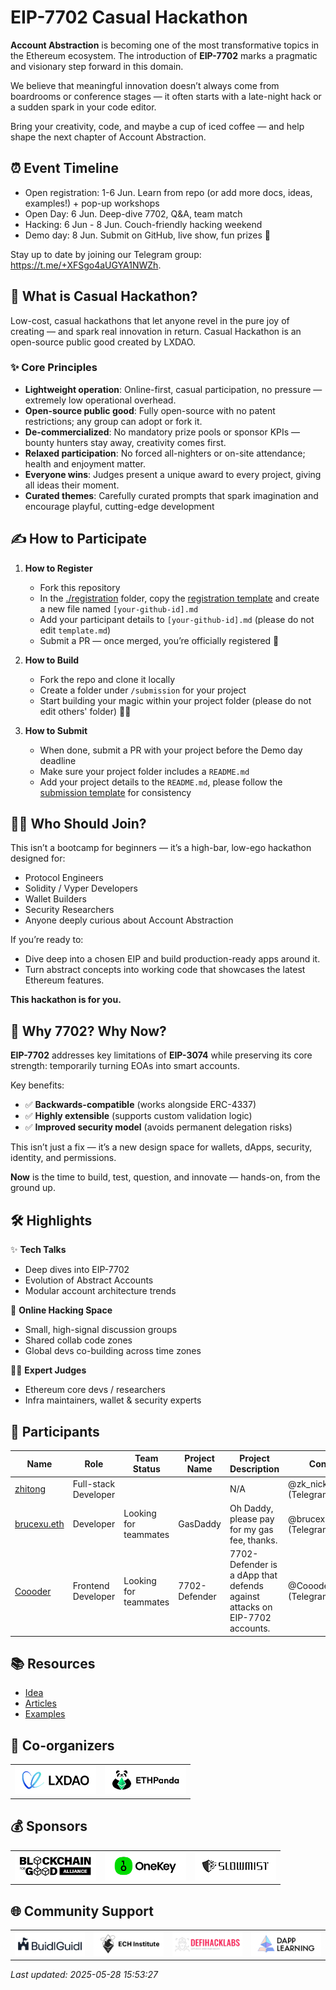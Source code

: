 # EIP-7702 Casual Hackathon

**Account Abstraction** is becoming one of the most transformative topics in the Ethereum ecosystem. The introduction of **EIP-7702** marks a pragmatic and visionary step forward in this domain.

We believe that meaningful innovation doesn’t always come from boardrooms or conference stages — it often starts with a late-night hack or a sudden spark in your code editor.

Bring your creativity, code, and maybe a cup of iced coffee — and help shape the next chapter of Account Abstraction.

## ⏰ Event Timeline

- Open registration: 1-6 Jun. Learn from repo (or add more docs, ideas, examples!) + pop-up workshops
- Open Day: 6 Jun. Deep-dive 7702, Q&A, team match
- Hacking: 6 Jun - 8 Jun. Couch-friendly hacking weekend
- Demo day: 8 Jun. Submit on GitHub, live show, fun prizes 🎁

Stay up to date by joining our Telegram group: <https://t.me/+XFSgo4aUGYA1NWZh>.

## 🌿 What is Casual Hackathon?

Low-cost, casual hackathons that let anyone revel in the pure joy of creating — and spark real innovation in return. Casual Hackathon is an open-source public good created by LXDAO.

### ✨ Core Principles

- **Lightweight operation**: Online-first, casual participation, no pressure — extremely low operational overhead.
- **Open-source public good**: Fully open-source with no patent restrictions; any group can adopt or fork it.
- **De-commercialized**: No mandatory prize pools or sponsor KPIs — bounty hunters stay away, creativity comes first.
- **Relaxed participation**: No forced all-nighters or on-site attendance; health and enjoyment matter.
- **Everyone wins**: Judges present a unique award to every project, giving all ideas their moment.
- **Curated themes**: Carefully curated prompts that spark imagination and encourage playful, cutting-edge development

## ✍️ How to Participate

1. **How to Register**

   - Fork this repository
   - In the [./registration](./registration/) folder, copy the [registration template](./registration/template.md) and create a new file named `[your-github-id].md`
   - Add your participant details to `[your-github-id].md` (please do not edit `template.md`)
   - Submit a PR — once merged, you’re officially registered 🎉

2. **How to Build**

   - Fork the repo and clone it locally
   - Create a folder under `/submission` for your project
   - Start building your magic within your project folder (please do not edit others' folder) 🧙‍♂️

3. **How to Submit**

   - When done, submit a PR with your project before the Demo day deadline
   - Make sure your project folder includes a `README.md`
   - Add your project details to the `README.md`, please follow the [submission template](./submission/template.md) for consistency

## 👨‍💻 Who Should Join?

This isn’t a bootcamp for beginners — it’s a high-bar, low-ego hackathon designed for:

- Protocol Engineers
- Solidity / Vyper Developers
- Wallet Builders
- Security Researchers
- Anyone deeply curious about Account Abstraction

If you’re ready to:

- Dive deep into a chosen EIP and build production-ready apps around it.
- Turn abstract concepts into working code that showcases the latest Ethereum features.

**This hackathon is for you.**

## 🧩 Why 7702? Why Now?

**EIP-7702** addresses key limitations of **EIP-3074** while preserving its core strength: temporarily turning EOAs into smart accounts.

Key benefits:

- ✅ **Backwards-compatible** (works alongside ERC-4337)
- ✅ **Highly extensible** (supports custom validation logic)
- ✅ **Improved security model** (avoids permanent delegation risks)

This isn’t just a fix — it’s a new design space for wallets, dApps, security, identity, and permissions.

**Now** is the time to build, test, question, and innovate — hands-on, from the ground up.

## 🛠 Highlights

✨ **Tech Talks**

- Deep dives into EIP-7702
- Evolution of Abstract Accounts
- Modular account architecture trends

💬 **Online Hacking Space**

- Small, high-signal discussion groups
- Shared collab code zones
- Global devs co-building across time zones

🧑‍⚖️ **Expert Judges**

- Ethereum core devs / researchers
- Infra maintainers, wallet & security experts

## 👥 Participants

| Name | Role | Team Status | Project Name | Project Description | Contact |
|------|------|-------------|--------------|--------------------|---------|
| [zhitong](./registration/Nickwest.md) | Full-stack Developer |  |  | N/A | @zk_nick (Telegram) |
| [brucexu.eth](./registration/Bruce.md) | Developer | Looking for teammates | GasDaddy | Oh Daddy, please pay for my gas fee, thanks. | @brucexu_eth (Telegram) |
| [Coooder](./registration/Coooder.md) | Frontend Developer | Looking for teammates | 7702-Defender | 7702-Defender is a dApp that defends against attacks on EIP-7702 accounts. | @Coooder_Crypto (Telegram) |

## 📚 Resources

- [Idea](./docs/idea.md)
- [Articles](./docs/articles.md)
- [Examples](./docs/examples/README.md)

## 🤝 Co-organizers

<table>
    <tr>
         <td  align="center" valign="middle">
            <a href="https://lxdao.io/" target="_blank">
                <img src="./images/LXDAO.png" alt="LXDAO" width="130" />
            </a>
        </td>
        <td  align="center" valign="middle">
            <a href="https://ethpanda.org/" target="_blank">
                <img src="./images/ETHPanda.png" alt="ETHPanda" width="130" />
            </a>
        </td>
    </tr>
</table>

## 💰 Sponsors

<table>
    <tr>
        <td align="center" valign="middle">
            <a href="https://chainforgood.org/" target="_blank">
                <img src="./images/BGA.png" alt="BGA" width="130" />
            </a>
        </td>
        <td align="center" valign="middle">
            <a href="https://onekey.so/" target="_blank">
                <img src="./images/onkey.png" alt="onkey" width="130" />
            </a>
        </td>
        <td align="center" valign="middle">
            <a href="https://slowmist.com/" target="_blank">
                <img src="./images/SlowMist.png" alt="SlowMist" width="130" />
            </a>
        </td>
    </tr>
</table>

## 🌐 Community Support

<table>
    <tr>
        <td align="center" valign="middle">
            <a href="https://buidlguidl.com/" target="_blank">
                <img src="./images/buidlguidl.png" alt="buidlguidl" width="130" />
            </a>
        </td>
        <td align="center" valign="middle">
            <a href="https://www.ethcatherders.com/" target="_blank">
                <img src="./images/ECH.png" alt="ECH" width="130" />
            </a>
        </td>
        <td align="center" valign="middle">
            <a href="https://defihacklabs.io/" target="_blank">
                <img src="./images/defihacklabs.png" alt="defihacklabs" width="130" />
            </a>
        </td>
        <td align="center" valign="middle">
            <a href="https://dapplearning.org/" target="_blank">
                <img src="./images/DappLearning.png" alt="DappLearning" width="130" />
            </a>
        </td>
    </tr>
</table>

_Last updated: 2025-05-28 15:53:27_
